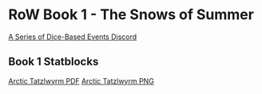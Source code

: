 # RoW Book 1 - The Snows of Summer

[A Series of Dice-Based Events Discord](https://discord.gg/UQ8UD3H)


## Book 1 Statblocks
[Arctic Tatzlwyrm PDF](./Statblocks/arctic_tatzlewyrm.pdf)   [Arctic Tatzlwyrm PNG](./Statblocks/arctic_tatzlewyrm.png)
